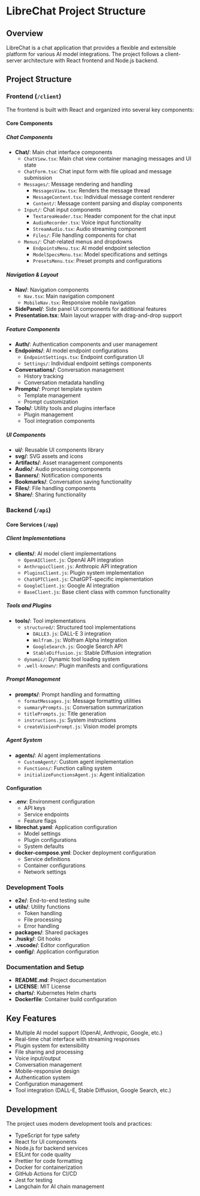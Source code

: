 # LibreChat Project Structure

## Overview
LibreChat is a chat application that provides a flexible and extensible platform for various AI model integrations. The project follows a client-server architecture with React frontend and Node.js backend.

## Project Structure

### Frontend (`/client`)
The frontend is built with React and organized into several key components:

#### Core Components

##### Chat Components
- **Chat/**: Main chat interface components
  - `ChatView.tsx`: Main chat view container managing messages and UI state
  - `ChatForm.tsx`: Chat input form with file upload and message submission
  - `Messages/`: Message rendering and handling
    - `MessagesView.tsx`: Renders the message thread
    - `MessageContent.tsx`: Individual message content renderer
    - `Content/`: Message content parsing and display components
  - `Input/`: Chat input components
    - `TextareaHeader.tsx`: Header component for the chat input
    - `AudioRecorder.tsx`: Voice input functionality
    - `StreamAudio.tsx`: Audio streaming component
    - `Files/`: File handling components for chat
  - `Menus/`: Chat-related menus and dropdowns
    - `EndpointsMenu.tsx`: AI model endpoint selection
    - `ModelSpecsMenu.tsx`: Model specifications and settings
    - `PresetsMenu.tsx`: Preset prompts and configurations

##### Navigation & Layout
- **Nav/**: Navigation components
  - `Nav.tsx`: Main navigation component
  - `MobileNav.tsx`: Responsive mobile navigation
- **SidePanel/**: Side panel UI components for additional features
- **Presentation.tsx**: Main layout wrapper with drag-and-drop support

##### Feature Components
- **Auth/**: Authentication components and user management
- **Endpoints/**: AI model endpoint configurations
  - `EndpointSettings.tsx`: Endpoint configuration UI
  - `Settings/`: Individual endpoint settings components
- **Conversations/**: Conversation management
  - History tracking
  - Conversation metadata handling
- **Prompts/**: Prompt template system
  - Template management
  - Prompt customization
- **Tools/**: Utility tools and plugins interface
  - Plugin management
  - Tool integration components

##### UI Components
- **ui/**: Reusable UI components library
- **svg/**: SVG assets and icons
- **Artifacts/**: Asset management components
- **Audio/**: Audio processing components
- **Banners/**: Notification components
- **Bookmarks/**: Conversation saving functionality
- **Files/**: File handling components
- **Share/**: Sharing functionality

### Backend (`/api`)

#### Core Services (`/app`)

##### Client Implementations
- **clients/**: AI model client implementations
  - `OpenAIClient.js`: OpenAI API integration
  - `AnthropicClient.js`: Anthropic API integration
  - `PluginsClient.js`: Plugin system implementation
  - `ChatGPTClient.js`: ChatGPT-specific implementation
  - `GoogleClient.js`: Google AI integration
  - `BaseClient.js`: Base client class with common functionality

##### Tools and Plugins
- **tools/**: Tool implementations
  - `structured/`: Structured tool implementations
    - `DALLE3.js`: DALL-E 3 integration
    - `Wolfram.js`: Wolfram Alpha integration
    - `GoogleSearch.js`: Google Search API
    - `StableDiffusion.js`: Stable Diffusion integration
  - `dynamic/`: Dynamic tool loading system
  - `.well-known/`: Plugin manifests and configurations

##### Prompt Management
- **prompts/**: Prompt handling and formatting
  - `formatMessages.js`: Message formatting utilities
  - `summaryPrompts.js`: Conversation summarization
  - `titlePrompts.js`: Title generation
  - `instructions.js`: System instructions
  - `createVisionPrompt.js`: Vision model prompts

##### Agent System
- **agents/**: AI agent implementations
  - `CustomAgent/`: Custom agent implementation
  - `Functions/`: Function calling system
  - `initializeFunctionsAgent.js`: Agent initialization

#### Configuration
- **.env**: Environment configuration
  - API keys
  - Service endpoints
  - Feature flags
- **librechat.yaml**: Application configuration
  - Model settings
  - Plugin configurations
  - System defaults
- **docker-compose.yml**: Docker deployment configuration
  - Service definitions
  - Container configurations
  - Network settings

### Development Tools
- **e2e/**: End-to-end testing suite
- **utils/**: Utility functions
  - Token handling
  - File processing
  - Error handling
- **packages/**: Shared packages
- **.husky/**: Git hooks
- **.vscode/**: Editor configuration
- **config/**: Application configuration

### Documentation and Setup
- **README.md**: Project documentation
- **LICENSE**: MIT License
- **charts/**: Kubernetes Helm charts
- **Dockerfile**: Container build configuration

## Key Features
- Multiple AI model support (OpenAI, Anthropic, Google, etc.)
- Real-time chat interface with streaming responses
- Plugin system for extensibility
- File sharing and processing
- Voice input/output
- Conversation management
- Mobile-responsive design
- Authentication system
- Configuration management
- Tool integration (DALL-E, Stable Diffusion, Google Search, etc.)

## Development
The project uses modern development tools and practices:
- TypeScript for type safety
- React for UI components
- Node.js for backend services
- ESLint for code quality
- Prettier for code formatting
- Docker for containerization
- GitHub Actions for CI/CD
- Jest for testing
- Langchain for AI chain management 